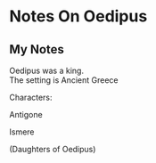# Notes On Oedipus
## My Notes
Oedipus was a king.  
The setting is Ancient Greece

Characters:

Antigone

Ismere

(Daughters of Oedipus)